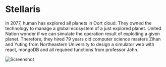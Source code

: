 # Stellaris
In 2077, human has explored all planets in Oort cloud. They owned the technology to manage a global ecosystem of a just explored planet. 
  United Nation wonder if we can simulate the operation result of exploiting a given planet.
  Therefore, they hired 79 years old computer science masters Zihan and Yuting from Northeastern University to design a simulator web with react, mongoDB and all required functions from professor John.
  
![Screenshot](https://s2.loli.net/2022/11/16/nzRihpsF5N4Pcey.png)
